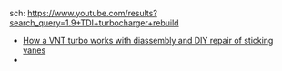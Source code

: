 sch: https://www.youtube.com/results?search_query=1.9+TDI+turbocharger+rebuild

- [How a VNT turbo works with diassembly and DIY repair of sticking vanes](https://youtu.be/o1Hvt2b7PL0)
- 
